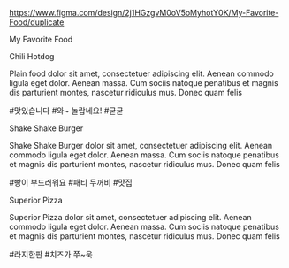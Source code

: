 https://www.figma.com/design/2j1HGzgvM0oV5oMyhotY0K/My-Favorite-Food/duplicate


My Favorite Food

Chili Hotdog

Plain food dolor sit amet, consectetuer adipiscing elit. Aenean commodo ligula eget dolor. Aenean massa. Cum sociis natoque penatibus et magnis dis parturient montes, nascetur ridiculus mus. Donec quam felis


#맛있습니다
#와~ 놀랍네요!
#굳굳


Shake Shake Burger

Shake Shake Burger dolor sit amet, consectetuer adipiscing elit. Aenean commodo ligula eget dolor. Aenean massa. Cum sociis natoque penatibus et magnis dis parturient montes, nascetur ridiculus mus. Donec quam felis


#빵이 부드러워요
#패티 두꺼비
#맛집


Superior Pizza

Superior Pizza dolor sit amet, consectetuer adipiscing elit. Aenean commodo ligula eget dolor. Aenean massa. Cum sociis natoque penatibus et magnis dis parturient montes, nascetur ridiculus mus. Donec quam felis


#라지한판
#치즈가 쭈~욱
